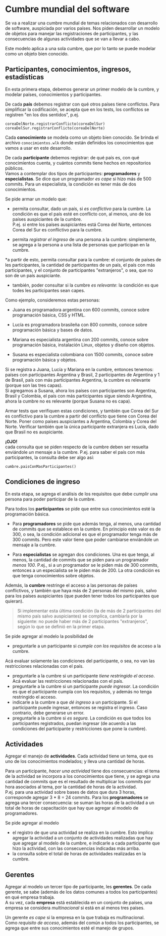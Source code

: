 # Cumbre mundial del software

Se va a realizar una cumbre mundial de temas relacionados con desarrollo de software, 
auspiciada por varios países. 
Nos piden desarrollar un modelo de objetos para manejar las registraciones de participantes, 
y las consecuencias de algunas actividades que se van a llevar a cabo.

Este modelo aplica a una sola cumbre, que por lo tanto se puede modelar como un objeto bien conocido.


## Participantes, conocimientos, ingresos, estadísticas

En esta primera etapa, debemos generar un primer modelo de la cumbre, y modelar países,
 conocimientos y participantes.

De cada **país** debemos registrar con qué otros países tiene conflictos. 
Para simplificar la codificación, se acepta que en los tests, los conflictos se registren "en los dos sentidos",
 p.ej.
```
coreaDelNorte.registrarConflicto(coreaDelSur)
coreaDelSur.registrarConflicto(coreaDelNorte)
```

Cada **conocimiento** se modela como un objeto bien conocido.
Se brinda el archivo `conocimientos.wlk` donde están definidos los conocimientos que vamos a usar en este desarrollo.

De cada **participante** debemos registrar: de qué país es, con qué conocimientos cuenta, 
y cuántos commits tiene hechos en repositorios públicos.  
Vamos a contemplar dos tipos de participantes: **programadores** y **especialistas**.
Se dice que un programador _es cape_ si hizo más de 500 commits.
 Para un especialista, la condición es tener más de dos conocimientos.

Se pide armar un modelo que:
* permita consultar, dado un país, si _es conflictivo_ para la cumbre.
 La condición es que el país esté en conflicto con, al menos, uno de los países auspiciantes de la cumbre.  
P.ej. si entre los países auspiciantes está Corea del Norte, entonces Corea del Sur es conflictivo para la cumbre.
	
* permita _registrar el ingreso_ de una persona a la cumbre:
 simplemente, se agrega a la persona a una lista de personas que participan en la cumbre.

*a partir de esto, permita consultar para la cumbre: 
el conjunto de países de les participantes, 
la cantidad de participantes de un país,
 el país con más participantes, 
 y el conjunto de participantes "extranjeros", o sea, que no son de un país auspiciante.

* también, poder consultar si la cumbre _es relevante_:
 la condición es que todes les participantes sean capes.

Como ejemplo, consideremos estas personas:

* Juana es programadora argentina con 600 commits, 
conoce sobre programación básica, CSS y HTML.

* Lucía es programadora brasileña con 800 commits, 
conoce sobre programación básica y bases de datos.

* Mariana es especialista argentina con 200 commits, 
conoce sobre programación básica, instalación Linux, objetos y diseño con objetos.

* Susana es especialista colombiana con 1500 commits, 
conoce sobre programación básica y objetos.  

Si se registra a Juana, Lucía y Mariana en la cumbre, entonces tenemos:
 países con participantes Argentina y Brasil, 
2 participantes de Argentina y 1 de Brasil, país con más participantes Argentina, 
la cumbre es relevante (porque son las tres capas).  
Si agregamos a Susana, ahora los países con participantes son Argentina,
 Brasil y Colombia, el país con más participantes sigue siendo Argentina,
 ahora la cumbre no es relevante (porque Susana no es capa).

Armar tests que verifiquen estas condiciones, 
y también que Corea del Sur es conflictivo para la cumbre a partir del conflicto que tiene con Corea del Norte.
 Poner como países auspiciantes a Argentina, Colombia y Corea del Norte. 
Verificar también que la única participante extranjera es Lucía, dado que Brasil no es auspiciante. 


**¡OJO!**  
cada consulta que se piden respecto de la cumbre deben ser resuelta enviándole _un_ mensaje a la cumbre.
 P.ej. para saber el país con más participantes, la consulta debe ser algo así:
```
cumbre.paisConMasParticipantes()
```

## Condiciones de ingreso
En esta etapa, se agrega el análisis de los requisitos que debe cumplir una persona para poder participar de la cumbre.
 
Para todos los **participantes** se pide que entre sus conocimientos esté la programación básica.
* Para **programadores** se pide que además tenga, al menos, 
una cantidad de commits que se establece en la cumbre. 
En principio este valor es de 300, o sea, 
la condición adicional es que el programador tenga más de 300 commits. 
Pero este valor tiene que poder cambiarse enviándole un mensaje a la cumbre.

* Para **especialistas** se agregan dos condiciones. 
Una es que tenga, al menos, la cantidad de commits que se piden para un programador _menos 100_.
 P.ej., si a un programador se le piden más de 300 commits, 
 entonces a un especialista se le piden más de 200.
  La otra condición es que tenga conocimientos sobre objetos.
 
Además, la **cumbre** restringe el acceso a las personas de países conflictivos,
 y también que haya más de 2 personas del mismo país,
  salvo para los países auspiciantes (que pueden tener todos los participantes que quieran).
  
> Si implementar esta última condición (la de más de 2 participantes del mismo país salvo auspiciantes) se complica,
 cambiarla por la siguiente: no puede haber más de 2 participantes "extranjeros", 
 según lo que se definió en la primer etapa.  

Se pide agregar al modelo la posibilidad de
* preguntarle a un participante si _cumple con los requisitos_ de acceso a la cumbre. 

Acá evaluar solamente las condiciones del participante, o sea,
 no van las restricciones relacionadas con el país.
* preguntarle a la cumbre si un participante _tiene restringido el acceso_.
 Acá evaluar las restricciones relacionadas con el país.
* preguntarle a la cumbre si un participante _puede ingresar_. 
La condición es que el participante cumpla con los requisitos, 
y además no tenga restringido el acceso.
* indicarle a la cumbre a que _dé ingreso_ a un participante.
 Si el participante puede ingresar, entonces se registra el ingreso. Caso contrario,
  debe generarse un error.
* preguntarle a la cumbre si _es segura_.
 La condición es que todos los participantes registrados, 
  puedan ingresar (de acuerdo a las condiciones del participante y
   restricciones que pone la cumbre). 


## Actividades

Agregar el manejo de **actividades**. Cada actividad tiene un tema, que es uno de los conocimientos modelados; y lleva una cantidad de horas.

Para un participante, _hacer una actividad_ tiene dos consecuencias: el tema de la actividad se incorpora a los conocimientos que tiene, y se agrega una cantidad de commits que es el resultado de multiplicar los commits por hora asociados al tema, por la cantidad de horas de la actividad.  
P.ej. para una actividad sobre bases de datos que dura 3 horas, corresponde agregar 3 * 8 = 24 commits.
Para los **programadores** se agrega una tercer consecuencia: se suman las horas de la actividad a un total de horas de capacitación que hay que agregar al modelo de programadores.

Se pide agregar al modelo
* el registro de que una actividad se realiza en la cumbre. Esto implica: agregar la actividad a un conjunto de actividades realizadas que hay que agregar al modelo de la cumbre, e indicarle a cada participante que hizo la actividad, con las consecuencias indicadas más arriba.
* la consulta sobre el total de horas de actividades realizadas en la cumbre.


## Gerentes

Agregar al modelo un tercer tipo de participante, les **gerentes**. 
De cada gerente, se sabe (además de los datos comunes a todos los participantes) en qué empresa trabaja.  
A su vez, cada **empresa** está establecida en un conjunto de países, 
una empresa se considera _multinacional_ si está en al menos tres países.

Un gerente _es cape_ si la empresa en la que trabaja es multinacional.  
Como _requisito de acceso_, además del común a todos los participantes, se agrega que entre sus conocimientos esté el manejo de grupos.



 
	













